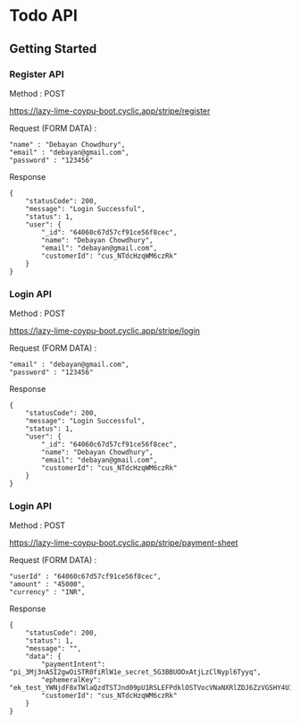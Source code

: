 
# Todo API

## Getting Started

### Register API

Method : POST

https://lazy-lime-coypu-boot.cyclic.app/stripe/register


Request (FORM DATA) : 


    "name" : "Debayan Chowdhury",
    "email" : "debayan@gmail.com",
    "password" : "123456"


Response 

    {
        "statusCode": 200,
        "message": "Login Successful",
        "status": 1,
        "user": {
            "_id": "64060c67d57cf91ce56f8cec",
            "name": "Debayan Chowdhury",
            "email": "debayan@gmail.com",
            "customerId": "cus_NTdcHzqWM6czRk"
        }
    }


### Login API

Method : POST

https://lazy-lime-coypu-boot.cyclic.app/stripe/login


Request (FORM DATA) : 

    "email" : "debayan@gmail.com",
    "password" : "123456"

Response 


    {
        "statusCode": 200,
        "message": "Login Successful",
        "status": 1,
        "user": {
            "_id": "64060c67d57cf91ce56f8cec",
            "name": "Debayan Chowdhury",
            "email": "debayan@gmail.com",
            "customerId": "cus_NTdcHzqWM6czRk"
        }
    }

### Login API

Method : POST

https://lazy-lime-coypu-boot.cyclic.app/stripe/payment-sheet


Request (FORM DATA) : 

    "userId" : "64060c67d57cf91ce56f8cec",
    "amount" : "45000",
    "currency" : "INR",

Response 


    {
        "statusCode": 200,
        "status": 1,
        "message": "",
        "data": {
            "paymentIntent": "pi_3Mj3nASI2gwOiSTR0fiRlW1e_secret_5G3BBUOOxAtjLzClNypl6Tyyq",
            "ephemeralKey": "ek_test_YWNjdF8xTWlaQzdTSTJnd09pU1RSLEFPdklOSTVocVNaNXRlZDJ6ZzVGSHY4U1lTeGhsM2w_001jtWsYy1",
            "customerId": "cus_NTdcHzqWM6czRk"
        }
    }




